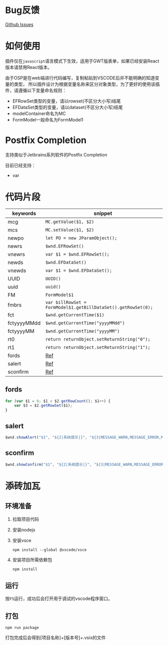 # Bug反馈

[Github Issues](https://github.com/liulei6577/vscode-osp-gwt-form/issues)
# 如何使用

插件仅在`javascript`语言模式下生效，适用于GWT版表单，如果已经安装React版本请禁用React版本。

由于OSP是在web端进行代码编写，复制粘贴到VSCODE后并不能明确的知道变量的类型，
所以插件设计为根据变量名称来区分对象类型，为了更好的使用该插件，请遵循以下变量命名规则：

- EFRowSet类型的变量，请以rowset(不区分大小写)结尾
- EFDataSet类型的变量，请以dataset(不区分大小写)结尾
- modelContainer命名为MC
- FormModel一般命名为FormModel1

# Postfix Completion

支持类似于Jetbrains系列软件的Postfix Completion

目前已经支持：

- var

# 代码片段

| keywords      | snippet                                                       |
|---------------|---------------------------------------------------------------|
| mcg           | `MC.getValue($1, $2)`                                         |
| mcs           | `MC.setValue($1, $2)`                                         |
| newpo         | `let PO = new JParamObject();`                                |
| newrs         | `$wnd.EFRowSet()`                                             |
| vnewrs        | `var $1 = $wnd.EFRowSet();`                                   |
| newds         | `$wnd.EFDataSet()`                                            |
| vnewds        | `var $1 = $wnd.EFDataSet();`                                  |
| UUID          | `UUID()`                                                      |
| uuid          | `uuid()`                                                      |
| FM            | `FormModel$1`                                                 |
| fmbrs         | `var billRowSet = FormModel$1.getBillDataSet().getRowSet(0);` |
| fct           | `$wnd.getCurrentTime($1)`                                     |
| fctyyyyMMdd   | `$wnd.getCurrentTime("yyyyMMdd")`                             |
| fctyyyyMM     | `$wnd.getCurrentTime("yyyyMM")`                               |
| rt0           | `return returnObject.setReturnString("0");`                   |
| rt1           | `return returnObject.setReturnString("1");`                   |
| fords         |  [Ref](#fords)                                                |
| salert        |  [Ref](#salert)                                               |
| sconfirm      |  [Ref](#sconfirm)                                             |

## fords

```javascript
for (var $1 = 0; $1 < $2.getRowCount(); $1++) {
    var $3 = $2.getRowSet($1);
}
```

## salert
```javascript
$wnd.showAlert("$1", "${2|系统提示|}", "${3|MESSAGE_WARN,MESSAGE_ERROR,MESSAGE_NORMAL,MESSAGE_QUESTION|}", "${4|确定|}", ${5|null,FunctionComp|})
```

## sconfirm
```javascript
$wnd.showConfirm("$1", "${2|系统提示|}", "${3|MESSAGE_WARN,MESSAGE_ERROR,MESSAGE_NORMAL,MESSAGE_QUESTION|}", "${4|确定|}", "${5|取消|}", ${6|null,FunctionComp|}, ${7|null,FunctionComp|})
```

# 添砖加瓦

## 环境准备

1. 拉取项目代码

2. 安装nodejs

3. 安装vsce

    ```shell
    npm install --global @vscode/vsce
    ```
4. 安装项目所需依赖包
    ```shell
    npm install
    ```

## 运行

按`F5`运行，成功后会打开用于调试的vscode程序窗口。

## 打包

```shell
npm run package
```

打包完成后会得到[项目名称]+[版本号]+.vsix的文件